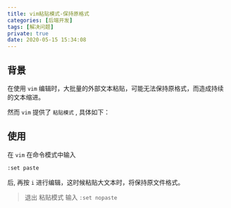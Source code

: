 ```yaml
---
title: vim粘贴模式-保持原格式
categories: [后端开发]
tags: [解决问题]
private: true
date: 2020-05-15 15:34:08
---
```


<!-- more -->

## 背景

在使用 `vim` 编辑时，大批量的外部文本粘贴，可能无法保持原格式，而造成持续的文本缩进。

然而 `vim` 提供了 `粘贴模式` , 具体如下：

## 使用

在 `vim` 在命令模式中输入

```sh
:set paste
```

后, 再按 `i` 进行编辑，这时候粘贴大文本时，将保持原文件格式。

> 退出 粘贴模式 输入 `:set nopaste`

